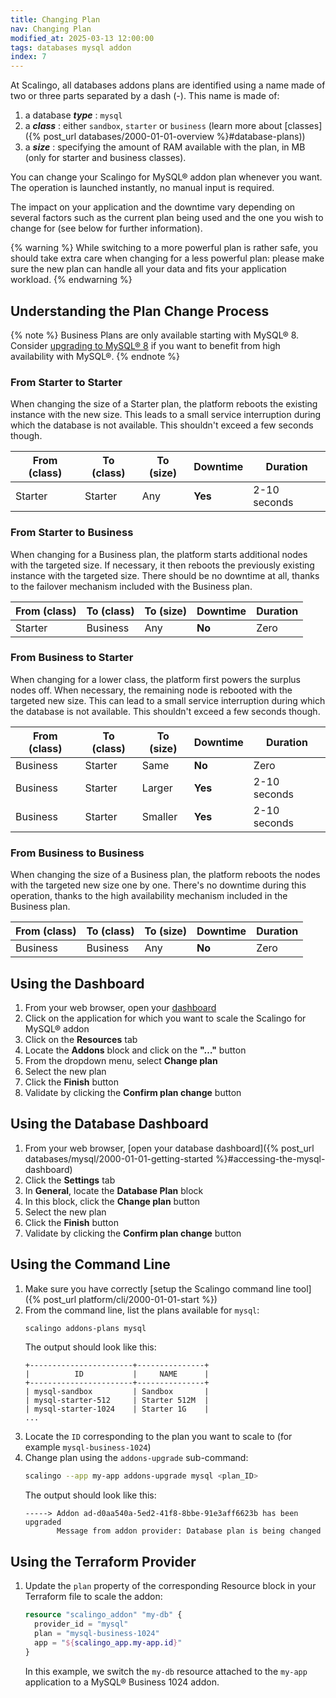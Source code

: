 ```yaml
---
title: Changing Plan
nav: Changing Plan
modified_at: 2025-03-13 12:00:00
tags: databases mysql addon
index: 7
---
```


At Scalingo, all databases addons plans are identified using a name made of two
or three parts separated by a dash (-). This name is made of:

1. a database ***type*** : `mysql`
2. a ***class*** : either `sandbox`, `starter` or `business` (learn more about
   [classes]({% post_url databases/2000-01-01-overview %}#database-plans))
3. a ***size*** : specifying the amount of RAM available with the plan, in MB
   (only for starter and business classes).

You can change your Scalingo for MySQL® addon plan whenever you want. The
operation is launched instantly, no manual input is required.

The impact on your application and the downtime vary depending on several
factors such as the current plan being used and the one you wish to change for
(see below for further information).

{% warning %}
While switching to a more powerful plan is rather safe, you should take extra
care when changing for a less powerful plan: please make sure the new plan can
handle all your data and fits your application workload.
{% endwarning %}


## Understanding the Plan Change Process

{% note %}
Business Plans are only available starting with MySQL® 8.\
Consider [upgrading to MySQL® 8](#upgrading-to-mysql-8) if you want to benefit
from high availability with MySQL®.
{% endnote %}

### From Starter to Starter

When changing the size of a Starter plan, the platform reboots the existing
instance with the new size. This leads to a small service interruption
during which the database is not available. This shouldn't exceed a few seconds
though.

| From (class) | To (class) | To (size) | Downtime | Duration     |
| ------------ | ---------- | --------- | -------- | ------------ |
| Starter      | Starter    | Any       | **Yes**  | 2-10 seconds |

### From Starter to Business

When changing for a Business plan, the platform starts additional nodes
with the targeted size. If necessary, it then reboots the previously existing
instance with the targeted size. There should be no downtime at all, thanks to
the failover mechanism included with the Business plan.

| From (class) | To (class) | To (size) | Downtime | Duration     |
| ------------ | ---------- | --------- | -------- | ------------ |
| Starter      | Business   | Any       | **No**   | Zero         |

### From Business to Starter

When changing for a lower class, the platform first powers the surplus nodes
off. When necessary, the remaining node is rebooted with the targeted new size.
This can lead to a small service interruption during which the database is not
available. This shouldn't exceed a few seconds though.

| From (class) | To (class) | To (size) | Downtime | Duration     |
| ------------ | ---------- | --------- | -------- | ------------ |
| Business     | Starter    | Same      | **No**   | Zero         |
| Business     | Starter    | Larger    | **Yes**  | 2-10 seconds |
| Business     | Starter    | Smaller   | **Yes**  | 2-10 seconds |

### From Business to Business

When changing the size of a Business plan, the platform reboots the nodes with
the targeted new size one by one. There's no downtime during this operation,
thanks to the high availability mechanism included in the Business plan.

| From (class) | To (class) | To (size) | Downtime | Duration     |
| ------------ | ---------- | --------- | -------- | ------------ |
| Business     | Business   | Any       | **No**   | Zero         |


## Using the Dashboard

1. From your web browser, open your [dashboard](https://dashboard.scalingo.com/apps)
2. Click on the application for which you want to scale the Scalingo for
   MySQL® addon
3. Click on the **Resources** tab
4. Locate the **Addons** block and click on the **"&#8230;"** button
5. From the dropdown menu, select **Change plan**
6. Select the new plan
7. Click the **Finish** button
8. Validate by clicking the **Confirm plan change** button


## Using the Database Dashboard

1. From your web browser, [open your database dashboard]({% post_url databases/mysql/2000-01-01-getting-started %}#accessing-the-mysql-dashboard)
2. Click the **Settings** tab
3. In **General**, locate the **Database Plan** block
4. In this block, click the **Change plan** button
5. Select the new plan
6. Click the **Finish** button
7. Validate by clicking the **Confirm plan change** button


## Using the Command Line

1. Make sure you have correctly [setup the Scalingo command line tool]({% post_url platform/cli/2000-01-01-start %})
2. From the command line, list the plans available for `mysql`:
   ```bash
   scalingo addons-plans mysql
   ```
   The output should look like this:
   ```text
   +-----------------------+---------------+
   |          ID           |     NAME      |
   +-----------------------+---------------+
   | mysql-sandbox         | Sandbox       |
   | mysql-starter-512     | Starter 512M  |
   | mysql-starter-1024    | Starter 1G    |
   ...
   ```
3. Locate the `ID` corresponding to the plan you want to scale to (for example
   `mysql-business-1024`)
4. Change plan using the `addons-upgrade` sub-command:
   ```bash
   scalingo --app my-app addons-upgrade mysql <plan_ID>
   ```
   The output should look like this:
   ```text
   -----> Addon ad-d0aa540a-5ed2-41f8-8bbe-91e3aff6623b has been upgraded
          Message from addon provider: Database plan is being changed
   ```


## Using the Terraform Provider

1. Update the `plan` property of the corresponding Resource block in your
   Terraform file to scale the addon:
   ```tf
   resource "scalingo_addon" "my-db" {
     provider_id = "mysql"
     plan = "mysql-business-1024"
     app = "${scalingo_app.my-app.id}"
   }
   ```
   In this example, we switch the `my-db` resource attached to the `my-app`
   application to a MySQL® Business 1024 addon.
